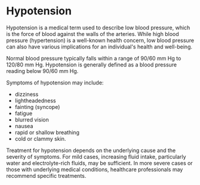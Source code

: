 # Hypotension

Hypotension is a medical term used to describe low blood pressure, which is the force of blood against the walls of the arteries. While high blood pressure (hypertension) is a well-known health concern, low blood pressure can also have various implications for an individual's health and well-being.

Normal blood pressure typically falls within a range of 90/60 mm Hg to 120/80 mm Hg. Hypotension is generally defined as a blood pressure reading below 90/60 mm Hg. 

Symptoms of hypotension may include:

* dizziness
* lightheadedness
* fainting (syncope)
* fatigue
* blurred vision
* nausea
* rapid or shallow breathing
* cold or clammy skin.

Treatment for hypotension depends on the underlying cause and the severity of symptoms. For mild cases, increasing fluid intake, particularly water and electrolyte-rich fluids, may be sufficient. In more severe cases or those with underlying medical conditions, healthcare professionals may recommend specific treatments.
